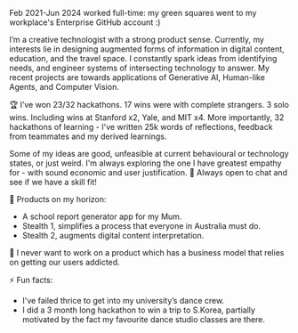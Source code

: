 <!--
**codejoey/codejoey** is a ✨ _special_ ✨ repository because its `README.md` (this file) appears on your GitHub profile.

Here are some ideas to get you started:

- 🔭 I’m currently working on ...
- 🌱 I’m currently learning ...
- 👯 I’m looking to collaborate on ...
- 🤔 I’m looking for help with ...
- 💬 Ask me about ...
- 📫 How to reach me: ...
- 😄 Pronouns: ...
- ⚡ Fun fact: ...
-->
Feb 2021-Jun 2024 worked full-time: my green squares went to my workplace's Enterprise GitHub account :)

I’m a creative technologist with a strong product sense. Currently, my interests lie in designing augmented forms of information in digital content, education, and the travel space. I constantly spark ideas from identifying needs, and engineer systems of intersecting technology to answer. 
My recent projects are towards applications of Generative AI, Human-like Agents, and Computer Vision.

🏆 I’ve won 23/32 hackathons. 17 wins were with complete strangers. 3 solo wins. Including wins at Stanford x2, Yale, and MIT x4. More importantly, 32 hackathons of learning - I've written 25k words of reflections, feedback from teammates and my derived learnings.

Some of my ideas are good, unfeasible at current behavioural or technology states, or just weird. I'm always exploring the one I have greatest empathy for - with sound economic and user justification.
👋 Always open to chat and see if we have a skill fit!

🔭 Products on my horizon:
- A school report generator app for my Mum.
- Stealth 1, simplifies a process that everyone in Australia must do.
- Stealth 2, augments digital content interpretation.

🌱 I never want to work on a product which has a business model that relies on getting our users addicted.

⚡ Fun facts:
- I've failed thrice to get into my university’s dance crew.
- I did a 3 month long hackathon to win a trip to S.Korea, partially motivated by the fact my favourite dance studio classes are there.
